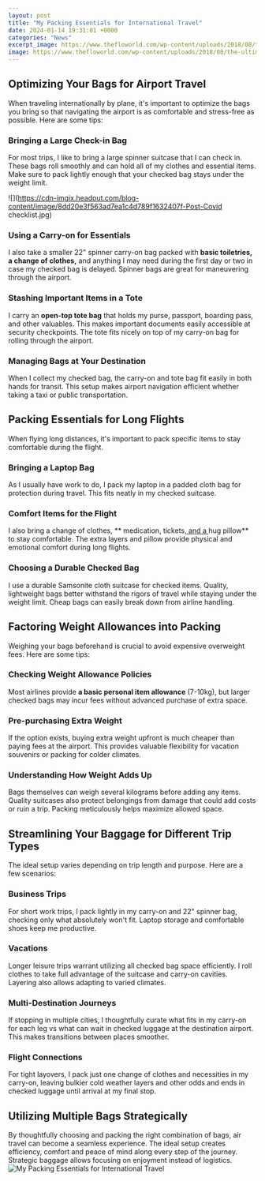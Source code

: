 ```yaml
---
layout: post
title: "My Packing Essentials for International Travel"
date: 2024-01-14 19:31:01 +0000
categories: "News"
excerpt_image: https://www.thefloworld.com/wp-content/uploads/2018/08/the-ultimate-packing-list-the-flo-world.png
image: https://www.thefloworld.com/wp-content/uploads/2018/08/the-ultimate-packing-list-the-flo-world.png
---
```


## Optimizing Your Bags for Airport Travel
When traveling internationally by plane, it's important to optimize the bags you bring so that navigating the airport is as comfortable and stress-free as possible. Here are some tips:
### Bringing a Large Check-in Bag
For most trips, I like to bring a large spinner suitcase that I can check in. These bags roll smoothly and can hold all of my clothes and essential items. Make sure to pack lightly enough that your checked bag stays under the weight limit.

![](https://cdn-imgix.headout.com/blog-content/image/8dd20e3f563ad7ea1c4d789f1632407f-Post-Covid checklist.jpg)
### Using a Carry-on for Essentials 
I also take a smaller 22" spinner carry-on bag packed with **basic toiletries, a change of clothes,** and anything I may need during the first day or two in case my checked bag is delayed. Spinner bags are great for maneuvering through the airport.
### Stashing Important Items in a Tote
I carry an **open-top tote bag** that holds my purse, passport, boarding pass, and other valuables. This makes important documents easily accessible at security checkpoints. The tote fits nicely on top of my carry-on bag for rolling through the airport.
### Managing Bags at Your Destination  
When I collect my checked bag, the carry-on and tote bag fit easily in both hands for transit. This setup makes airport navigation efficient whether taking a taxi or public transportation.
## Packing Essentials for Long Flights
When flying long distances, it's important to pack specific items to stay comfortable during the flight. 
### Bringing a Laptop Bag
As I usually have work to do, I pack my laptop in a padded cloth bag for protection during travel. This fits neatly in my checked suitcase.
### Comfort Items for the Flight
I also bring a change of clothes, ** medication, tickets,[ and a ](https://jnewshub.github.io/2023-10-19-a-visitor-s-guide-to-izmir-turkey/)hug pillow** to stay comfortable. The extra layers and pillow provide physical and emotional comfort during long flights. 
### Choosing a Durable Checked Bag
I use a durable Samsonite cloth suitcase for checked items. Quality, lightweight bags better withstand the rigors of travel while staying under the weight limit. Cheap bags can easily break down from airline handling.
## Factoring Weight Allowances into Packing
Weighing your bags beforehand is crucial to avoid expensive overweight fees. Here are some tips:
### Checking Weight Allowance Policies  
Most airlines provide **a basic personal item allowance** (7-10kg), but larger checked bags may incur fees without advanced purchase of extra space. 
### Pre-purchasing Extra Weight
If the option exists, buying extra weight upfront is much cheaper than paying fees at the airport. This provides valuable flexibility for vacation souvenirs or packing for colder climates.
### Understanding How Weight Adds Up
Bags themselves can weigh several kilograms before adding any items. Quality suitcases also protect belongings from damage that could add costs or ruin a trip. Packing meticulously helps maximize allowed space.
## Streamlining Your Baggage for Different Trip Types
The ideal setup varies depending on trip length and purpose. Here are a few scenarios:
### Business Trips
For short work trips, I pack lightly in my carry-on and 22" spinner bag, checking only what absolutely won't fit. Laptop storage and comfortable shoes keep me productive.
### Vacations 
Longer leisure trips warrant utilizing all checked bag space efficiently. I roll clothes to take full advantage of the suitcase and carry-on cavities. Layering also allows adapting to varied climates.
### Multi-Destination Journeys
If stopping in multiple cities, I thoughtfully curate what fits in my carry-on for each leg vs what can wait in checked luggage at the destination airport. This makes transitions between places smoother.  
### Flight Connections  
For tight layovers, I pack just one change of clothes and necessities in my carry-on, leaving bulkier cold weather layers and other odds and ends in checked luggage until arrival at my final stop.
## Utilizing Multiple Bags Strategically  
By thoughtfully choosing and packing the right combination of bags, air travel can become a seamless experience. The ideal setup creates efficiency, comfort and peace of mind along every step of the journey. Strategic baggage allows focusing on enjoyment instead of logistics.
![My Packing Essentials for International Travel](https://www.thefloworld.com/wp-content/uploads/2018/08/the-ultimate-packing-list-the-flo-world.png)
